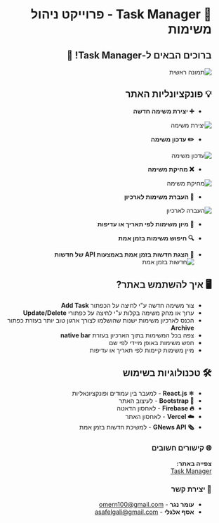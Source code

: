 <div dir="rtl">

# 📝 Task Manager - פרוייקט ניהול משימות

## ברוכים הבאים ל-Task Manager! 🚀

![תמונה ראשית](https://github.com/user-attachments/assets/e2fef348-bc44-447a-8217-581dc673170f)

## 💡 פונקציונליות האתר  

* **➕ יצירת משימה חדשה**
  
![יצירת משימה](https://github.com/user-attachments/assets/0a230c08-0e2a-471c-b592-96d397fc391e)

* **✏️ עדכון משימה**
 
![עדכון משימה](https://github.com/user-attachments/assets/28c9cd61-f5ce-46b4-8318-2ce5e6a814ca)

* **❌ מחיקת משימה**
 
![מחיקת משימה](https://github.com/user-attachments/assets/2b4806a5-166b-432c-a717-8ce351288542)

* **📂 העברת משימות לארכיון**
 
![העברה לארכיון](https://github.com/user-attachments/assets/52b16112-7679-41e5-a0fc-e7568aa02cdc)

* **📅 מיון משימות לפי תאריך או עדיפות**

* **🔍 חיפוש משימות בזמן אמת**

* **📰 הצגת חדשות בזמן אמת באמצעות API של חדשות**
![חדשות בזמן אמת](https://github.com/user-attachments/assets/1d292c26-119d-4283-959a-678dbd44c769)

## 🖥️ איך להשתמש באתר?

* צור משימה חדשה ע"י לחיצה על הכפתור **Add Task**
* ערוך או מחק משימה בקלות ע"י לחיצה על כפתורי **Update/Delete**
* הכנס לארכיון משימות ישנות שהושלמו לצורך ארגון טוב יותר בעזרת כפתור **Archive**
* צפה בכל המשימות בתוך הארכיון בעזרת **native bar**
* חפש משימות באופן מיידי לפי שם
* מיין משימות קיימות לפי תאריך או עדיפות

## 🛠️ טכנולוגיות בשימוש

* **⚛️ React.js** - למעבר בין עמודים ופונקציונאליות
* **🎨 Bootstrap** - לעיצוב האתר
* **🔥 Firebase** - לאחסון הדאטה
* **☁️ Vercel** - לאחסון האתר
* **🗞️ GNews API** - למשיכת חדשות בזמן אמת

### 🌐 קישורים חשובים

**צפייה באתר:**  
[Task Manager](https://task-manager-gold-gamma.vercel.app/)

### 📧 יצירת קשר

* **עומר נגר** - [omern100@gmail.com](mailto:omern100@gmail.com)
* **אסף אלגלי** - [asafelgali@gmail.com](mailto:asafelgali@gmail.com)
